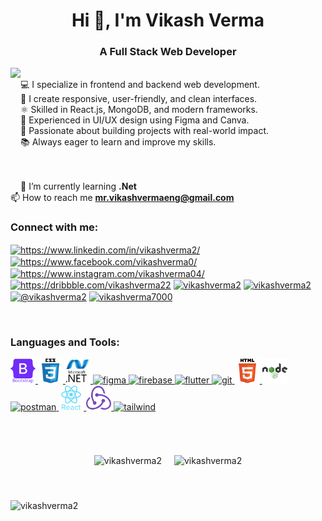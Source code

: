 <h1 align="center">Hi 👋, I'm Vikash Verma</h1>
<h3 align="center">A Full Stack Web Developer</h3>






<img align="left" height="190" src="https://gifdb.com/images/high/animated-chock-coding-c78f6elj32sfoi8q.gif">

<br/>
<span align="left">  💻 I specialize in frontend and backend web development.</span><br/>
<span align="left">  🎨 I create responsive, user-friendly, and clean interfaces.</span><br/>
<span align="left">  ⚛️ Skilled in React.js, MongoDB, and modern frameworks.</span><br/>
<span align="left">  🎯  Experienced in UI/UX design using Figma and Canva.</span><br/>
<span align="left">  🚀 Passionate about building projects with real-world impact.</span><br/>
<span align="left">  📚 Always eager to learn and improve my skills.</span><br/>


<br/>  
<br/>

🌱 I’m currently learning **.Net**
<br/>
📫 How to reach me **mr.vikashvermaeng@gmail.com**


<h3 align="left">Connect with me:</h3>
<p align="left">
<a href="https://linkedin.com/in/https://www.linkedin.com/in/vikashverma2/" target="blank"><img align="center" src="https://raw.githubusercontent.com/rahuldkjain/github-profile-readme-generator/master/src/images/icons/Social/linked-in-alt.svg" alt="https://www.linkedin.com/in/vikashverma2/" height="30" width="40" /></a>
<a href="https://fb.com/https://www.facebook.com/vikashverma0/" target="blank"><img align="center" src="https://raw.githubusercontent.com/rahuldkjain/github-profile-readme-generator/master/src/images/icons/Social/facebook.svg" alt="https://www.facebook.com/vikashverma0/" height="30" width="40" /></a>
<a href="https://instagram.com/https://www.instagram.com/vikashverma04/" target="blank"><img align="center" src="https://raw.githubusercontent.com/rahuldkjain/github-profile-readme-generator/master/src/images/icons/Social/instagram.svg" alt="https://www.instagram.com/vikashverma04/" height="30" width="40" /></a>
<a href="https://dribbble.com/https://dribbble.com/vikashverma22" target="blank"><img align="center" src="https://raw.githubusercontent.com/rahuldkjain/github-profile-readme-generator/master/src/images/icons/Social/dribbble.svg" alt="https://dribbble.com/vikashverma22" height="30" width="40" /></a>
<a href="https://www.hackerrank.com/vikashverma2" target="blank"><img align="center" src="https://raw.githubusercontent.com/rahuldkjain/github-profile-readme-generator/master/src/images/icons/Social/hackerrank.svg" alt="vikashverma2" height="30" width="40" /></a>
<a href="https://www.leetcode.com/vikashverma2" target="blank"><img align="center" src="https://raw.githubusercontent.com/rahuldkjain/github-profile-readme-generator/master/src/images/icons/Social/leet-code.svg" alt="vikashverma2" height="30" width="40" /></a>
<a href="https://www.hackerearth.com/@vikashverma2" target="blank"><img align="center" src="https://raw.githubusercontent.com/rahuldkjain/github-profile-readme-generator/master/src/images/icons/Social/hackerearth.svg" alt="@vikashverma2" height="30" width="40" /></a>
<a href="https://auth.geeksforgeeks.org/user/vikashverma7000" target="blank"><img align="center" src="https://raw.githubusercontent.com/rahuldkjain/github-profile-readme-generator/master/src/images/icons/Social/geeks-for-geeks.svg" alt="vikashverma7000" height="30" width="40" /></a>
</p>
<br/>

<h3 align="left">Languages and Tools:</h3>
<p align="left"> <a href="https://getbootstrap.com" target="_blank" rel="noreferrer"> <img src="https://raw.githubusercontent.com/devicons/devicon/master/icons/bootstrap/bootstrap-plain-wordmark.svg" alt="bootstrap" width="40" height="40"/> </a> <a href="https://www.w3schools.com/css/" target="_blank" rel="noreferrer"> <img src="https://raw.githubusercontent.com/devicons/devicon/master/icons/css3/css3-original-wordmark.svg" alt="css3" width="40" height="40"/> </a> <a href="https://dotnet.microsoft.com/" target="_blank" rel="noreferrer"> <img src="https://raw.githubusercontent.com/devicons/devicon/master/icons/dot-net/dot-net-original-wordmark.svg" alt="dotnet" width="40" height="40"/> </a> <a href="https://www.figma.com/" target="_blank" rel="noreferrer"> <img src="https://www.vectorlogo.zone/logos/figma/figma-icon.svg" alt="figma" width="40" height="40"/> </a> <a href="https://firebase.google.com/" target="_blank" rel="noreferrer"> <img src="https://www.vectorlogo.zone/logos/firebase/firebase-icon.svg" alt="firebase" width="40" height="40"/> </a> <a href="https://flutter.dev" target="_blank" rel="noreferrer"> <img src="https://www.vectorlogo.zone/logos/flutterio/flutterio-icon.svg" alt="flutter" width="40" height="40"/> </a> <a href="https://git-scm.com/" target="_blank" rel="noreferrer"> <img src="https://www.vectorlogo.zone/logos/git-scm/git-scm-icon.svg" alt="git" width="40" height="40"/> </a> <a href="https://www.w3.org/html/" target="_blank" rel="noreferrer"> <img src="https://raw.githubusercontent.com/devicons/devicon/master/icons/html5/html5-original-wordmark.svg" alt="html5" width="40" height="40"/> </a> <a href="https://nodejs.org" target="_blank" rel="noreferrer"> <img src="https://raw.githubusercontent.com/devicons/devicon/master/icons/nodejs/nodejs-original-wordmark.svg" alt="nodejs" width="40" height="40"/> </a> <a href="https://postman.com" target="_blank" rel="noreferrer"> <img src="https://www.vectorlogo.zone/logos/getpostman/getpostman-icon.svg" alt="postman" width="40" height="40"/> </a> <a href="https://reactjs.org/" target="_blank" rel="noreferrer"> <img src="https://raw.githubusercontent.com/devicons/devicon/master/icons/react/react-original-wordmark.svg" alt="react" width="40" height="40"/> </a> <a href="https://redux.js.org" target="_blank" rel="noreferrer"> <img src="https://raw.githubusercontent.com/devicons/devicon/master/icons/redux/redux-original.svg" alt="redux" width="40" height="40"/> </a> <a href="https://tailwindcss.com/" target="_blank" rel="noreferrer"> <img src="https://www.vectorlogo.zone/logos/tailwindcss/tailwindcss-icon.svg" alt="tailwind" width="40" height="40"/> </a> </p>
<br/>


 </p> </p>




<div align="center" style="display: flex; flex-wrap: wrap; justify-content: center;">
  
  <img 
    src="https://github-readme-stats.vercel.app/api/top-langs?username=vikashverma2&show_icons=true&locale=en&layout=compact&theme=tokyonight" 
    alt="vikashverma2" 
    style="width: 100%; max-width: 400px; margin: 10px;" 
  />

  <img 
    src="https://github-readme-streak-stats.herokuapp.com/?user=vikashverma2&&theme=tokyonight" 
    alt="vikashverma2" 
    style="width: 100%; max-width: 500px; margin: 10px;" 
  />

</div>


<br/>

<p align="left"> <img src="https://komarev.com/ghpvc/?username=vikashverma2&label=Profile%20views&color=0e75b6&style=flat" alt="vikashverma2" /> </p>

